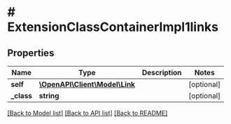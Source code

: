 # # ExtensionClassContainerImpl1links

## Properties

Name | Type | Description | Notes
------------ | ------------- | ------------- | -------------
**self** | [**\OpenAPI\Client\Model\Link**](Link.md) |  | [optional]
**_class** | **string** |  | [optional]

[[Back to Model list]](../../README.md#models) [[Back to API list]](../../README.md#endpoints) [[Back to README]](../../README.md)
